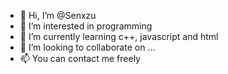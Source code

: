 - 👋 Hi, I’m @Senxzu
- 👀 I’m interested in programming
- 🌱 I’m currently learning c++, javascript and html
- 💞️ I’m looking to collaborate on ...
- 📫 You can contact me freely

<!---
Senxzu/Senxzu is a ✨ special ✨ repository because its `README.md` (this file) appears on your GitHub profile.
You can click the Preview link to take a look at your changes.
--->

